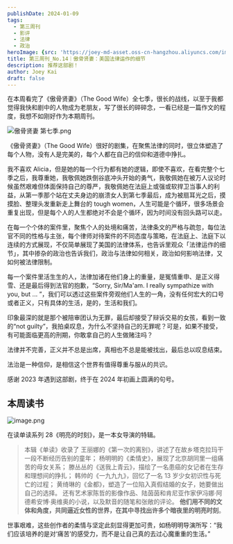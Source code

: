 ```yaml
---
publishDate: 2024-01-09
tags:
  - 第三周刊
  - 影评
  - 法律
  - 政治
heroImage: {src: 'https://joey-md-asset.oss-cn-hangzhou.aliyuncs.com/img/202401091112896.jpeg', inferSize: true}
title: 第三周刊_No.14｜傲骨贤妻：美国法律运作的细节
description: 推荐这部剧！
author: Joey Kai
draft: false
---
```

在本周看完了《傲骨贤妻》（The Good Wife）全七季，很长的战线，以至于我都觉得我快和剧中的人物成为老朋友，写了很长的碎碎念，一看已经是一篇作文的程度，我想不如刚好作为本期周刊。

![傲骨贤妻 第七季.png](https://joey-md-asset.oss-cn-hangzhou.aliyuncs.com/img/202401091106128.png)

《傲骨贤妻》（The Good Wife）很好的剧集，在聚焦法律的同时，很立体塑造了每个人物，没有人是完美的，每个人都在自己的信仰和道德中挣扎。

我不喜欢 Alicia，但是她的每一个行为都有她的逻辑，即使不喜欢，在看完整个七季之后，我尊重她，我敬佩她跌倒谷底冲头开始的勇气，我敬佩她在被万人议论时候虽然艰难但体面保持自己的尊严，我敬佩她在法庭上或强或软捍卫当事人的利益，从第一季那个站在丈夫身边的崩溃女人到第七季最后，成为被扇耳光之后，摸摸脸、整理头发重新走上舞台的 tough women，人生可能是个循环，很多场景会重复出现，但是每个人的人生都绝对不会是个循环，因为时间没有回头路可以走。

在每一个个体的案件里，聚焦个人的处境和痛苦，法律条文的严格与疏忽，每位法官不同的性格与主张，每个律师对待案件的不同态度与策略，在法庭上、法庭下以连续的方式展现，不仅简单展现了美国的法律体系，也告诉里观众「法律运作的细节」，其中掺杂的政治也告诉我们，政治与法律如何相关，政治如何影响法律，又如何被法律限制。

每一个案件里活生生的人，法律加诸在他们身上的重量，是冤情重申、是正义得雪、还是最后得到法官的抱歉，“Sorry, Sir/Ma'am. I really sympathize with you, but ... ”，我们可以透过这些案件旁观他们人生的一角，没有任何宏大的口号或者正义，只有具体的生活，是的，生活和我们。

印象最深的就是那个被陪审团认为无罪，最后却接受了辩诉交易的女孩，看到一致的“not guilty”，我拍桌叹息，为什么不坚持自己的无罪呢？可是，如果不接受，有可能面临更高的刑期，你敢拿自己的人生做赌注吗？

法律并不完善，正义并不总是出席，真相也不总是能被找出，最后总以叹息结束。

法治是一种信仰，是相信这个世界有值得尊重与服从的共识。

感谢 2023 年遇到这部剧，终于在 2024 年初画上圆满的句号。

## 本周读书

![image.png](https://joey-md-asset.oss-cn-hangzhou.aliyuncs.com/img/202401091106289.png)

在读单读系列 28《明亮的时刻》，是一本女导演的特辑。

> 本辑《单读》收录了
> 王丽娜的《第一次的离别》，讲述了在故乡塔克拉玛干一段不断经历告别的童年；
> 杨明明的《柔情史》，展现了北京胡同里一组痛苦的母女关系；
> 滕丛丛的《送我上青云》，描绘了一名患癌的女记者在生存和理想间的挣扎；
> 韩帅的《一九九九》，回忆了一名 13 岁少女初识性与死亡的过程；
> 黄绮琳的《金都》，塑造了一位陷入真假结婚的女子，她要做出自己的选择。
> 还有艺术家陈哲的影像作品、陆茵茵和肯尼亚作家伊冯娜·阿德希安博·奥维奥的小说，以及默音的随笔和张敞的评论。
> **他们用不同的文体和角度，共同逼近女性的世界，在其中寻找出许多个暗夜里的明亮时刻**。

世事艰难，这些创作者的柔情与坚定此刻显得更加可贵，如杨明明导演所写：“我们应该培养的是对‘痛苦’的感受力，而不是让自己真的去过心魔重重的生活。”
